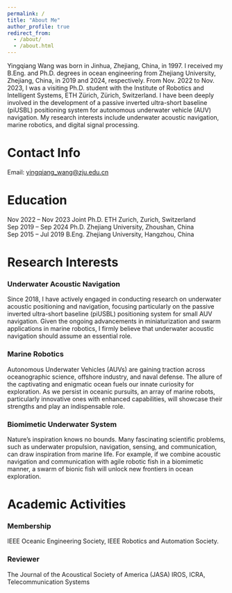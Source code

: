 ```yaml
---
permalink: /
title: "About Me"
author_profile: true
redirect_from: 
  - /about/
  - /about.html
---
```


Yingqiang Wang was born in Jinhua, Zhejiang, China, in 1997. I received my B.Eng. and Ph.D. degrees in ocean engineering from Zhejiang University, Zhejiang, China, in 2019 and 2024, respectively. From Nov. 2022 to Nov. 2023, I was a visiting Ph.D. student with the Institute of Robotics and Intelligent Systems, ETH Zürich, Zürich, Switzerland.
I have been deeply involved in the development of a passive inverted ultra-short baseline (piUSBL) positioning system for autonomous underwater vehicle (AUV) navigation. My research interests include underwater acoustic navigation, marine robotics, and digital signal processing.

Contact Info
======
Email: yingqiang_wang@zju.edu.cn

Education
======
Nov 2022 – Nov 2023    Joint Ph.D.    ETH Zurich, Zurich, Switzerland  
Sep 2019 – Sep 2024    Ph.D.          Zhejiang University, Zhoushan, China  
Sep 2015 – Jul 2019    B.Eng.         Zhejiang University, Hangzhou, China  

Research Interests
======
### Underwater Acoustic Navigation
Since 2018, I have actively engaged in conducting research on underwater acoustic positioning and navigation, focusing particularly on the passive inverted ultra-short baseline (piUSBL) positioning system for small AUV navigation. Given the ongoing advancements in miniaturization and swarm applications in marine robotics, I firmly believe that underwater acoustic navigation should assume an essential role.
### Marine Robotics
Autonomous Underwater Vehicles (AUVs) are gaining traction across oceanographic science, offshore industry, and naval defense. The allure of the captivating and enigmatic ocean fuels our innate curiosity for exploration. As we persist in oceanic pursuits, an array of marine robots, particularly innovative ones with enhanced capabilities, will showcase their strengths and play an indispensable role.
### Biomimetic Underwater System
Nature’s inspiration knows no bounds. Many fascinating scientific problems, such as underwater propulsion, navigation, sensing, and communication, can draw inspiration from marine life. For example, if we combine acoustic navigation and communication with agile robotic fish in a biomimetic manner, a swarm of bionic fish will unlock new frontiers in ocean exploration.

Academic Activities
======
### Membership
IEEE Oceanic Engineering Society, IEEE Robotics and Automation Society.
### Reviewer
The Journal of the Acoustical Society of America (JASA)
IROS, ICRA, Telecommunication Systems
